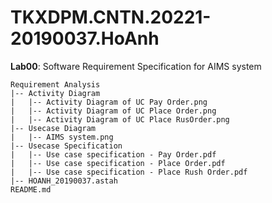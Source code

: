 # TKXDPM.CNTN.20221-20190037.HoAnh

**Lab00**: Software Requirement Specification for AIMS system

    Requirement Analysis
    |-- Activity Diagram
    |   |-- Activity Diagram of UC Pay Order.png
    |   |-- Activity Diagram of UC Place Order.png
    |   |-- Activity Diagram of UC Place RusOrder.png
    |-- Usecase Diagram
    |   |-- AIMS system.png
    |-- Usecase Specification
    |   |-- Use case specification - Pay Order.pdf
    |   |-- Use case specification - Place Order.pdf
    |   |-- Use case specification - Place Rush Order.pdf
    |-- HOANH_20190037.astah
    README.md
